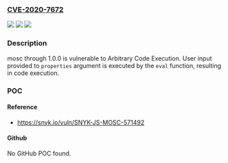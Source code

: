 ### [CVE-2020-7672](https://cve.mitre.org/cgi-bin/cvename.cgi?name=CVE-2020-7672)
![](https://img.shields.io/static/v1?label=Product&message=mosc&color=blue)
![](https://img.shields.io/static/v1?label=Version&message=n%2Fa&color=blue)
![](https://img.shields.io/static/v1?label=Vulnerability&message=Arbitrary%20Code%20Execution&color=brighgreen)

### Description

mosc through 1.0.0 is vulnerable to Arbitrary Code Execution. User input provided to `properties` argument is executed by the `eval` function, resulting in code execution.

### POC

#### Reference
- https://snyk.io/vuln/SNYK-JS-MOSC-571492

#### Github
No GitHub POC found.

